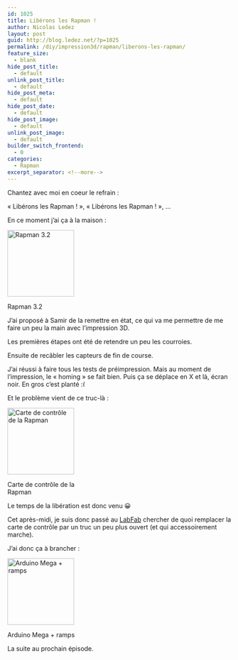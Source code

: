 ```yaml
---
id: 1025
title: Libérons les Rapman !
author: Nicolas Ledez
layout: post
guid: http://blog.ledez.net/?p=1025
permalink: /diy/impression3d/rapman/liberons-les-rapman/
feature_size:
  - blank
hide_post_title:
  - default
unlink_post_title:
  - default
hide_post_meta:
  - default
hide_post_date:
  - default
hide_post_image:
  - default
unlink_post_image:
  - default
builder_switch_frontend:
  - 0
categories:
  - Rapman
excerpt_separator: <!--more-->
---
```

Chantez avec moi en coeur le refrain :

&laquo;&nbsp;Libérons les Rapman !&nbsp;&raquo;, &laquo;&nbsp;Libérons les Rapman !&nbsp;&raquo;, &#8230;

En ce moment j&rsquo;ai ça à la maison :

<div id="attachment_1027" style="width: 160px" class="wp-caption alignnone">
  <a href="http://blog.ledez.net/wp-content/uploads/2014/05/2014-05-16-18.56.14.jpg"><img class="size-thumbnail wp-image-1027" src="http://blog.ledez.net/wp-content/uploads/2014/05/2014-05-16-18.56.14-150x150.jpg" alt="Rapman 3.2" width="150" height="150" /></a>
  
  <p class="wp-caption-text">
    Rapman 3.2
  </p>
</div>

<p class="p1">
  J&rsquo;ai proposé à Samir de la remettre en état, ce qui va me permettre de me faire un peu la main avec l&rsquo;impression 3D.<!--more-->
</p>

<p class="p1">
  Les premières étapes ont été de retendre un peu les courroies.
</p>

<p class="p1">
  Ensuite de recâbler les capteurs de fin de course.
</p>

<p class="p1">
  J&rsquo;ai réussi à faire tous les tests de préimpression. Mais au moment de l&rsquo;impression, le &laquo;&nbsp;homing&nbsp;&raquo; se fait bien. Puis ça se déplace en X et là, écran noir. En gros c&rsquo;est planté <img src="https://blog.ledez.net/wp-includes/images/smilies/frownie.png" alt=":(" class="wp-smiley" style="height: 1em; max-height: 1em;" />
</p>

<p class="p1">
  Et le problème vient de ce truc-là :
</p>

<div id="attachment_1028" style="width: 160px" class="wp-caption alignnone">
  <a href="http://blog.ledez.net/wp-content/uploads/2014/05/2014-05-16-18.56.22.jpg"><img class="size-thumbnail wp-image-1028" src="http://blog.ledez.net/wp-content/uploads/2014/05/2014-05-16-18.56.22-150x150.jpg" alt="Carte de contrôle de la Rapman" width="150" height="150" /></a>
  
  <p class="wp-caption-text">
    Carte de contrôle de la Rapman
  </p>
</div>

<p class="p1">
  Le temps de la libération est donc venu 😀
</p>

<p class="p1">
  Cet après-midi, je suis donc passé au <a title="LabFab de Rennes" href="http://www.labfab.fr/">LabFab</a> chercher de quoi remplacer la carte de contrôle par un truc un peu plus ouvert (et qui accessoirement marche).
</p>

<p class="p1">
  J&rsquo;ai donc ça à brancher :
</p>

<div id="attachment_1026" style="width: 160px" class="wp-caption alignnone">
  <a href="http://blog.ledez.net/wp-content/uploads/2014/05/2014-05-16-18.49.00.jpg"><img class="size-thumbnail wp-image-1026" src="http://blog.ledez.net/wp-content/uploads/2014/05/2014-05-16-18.49.00-150x150.jpg" alt="Arduino Mega + ramps" width="150" height="150" /></a>
  
  <p class="wp-caption-text">
    Arduino Mega + ramps
  </p>
</div>

La suite au prochain épisode.
